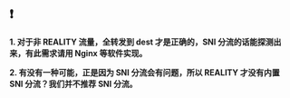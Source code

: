 ## :exclamation:

**1. 对于非 REALITY 流量，全转发到 dest 才是正确的，SNI 分流的话能探测出来，有此需求请用 Nginx 等软件实现。**

**2. 有没有一种可能，正是因为 SNI 分流会有问题，所以 REALITY 才没有内置 SNI 分流？我们并不推荐 SNI 分流。**
